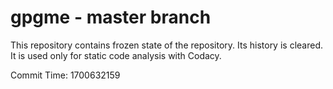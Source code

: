 # gpgme - master branch

This repository contains frozen state of the repository.
Its history is cleared. It is used only for static code
analysis with Codacy.

Commit Time: 1700632159